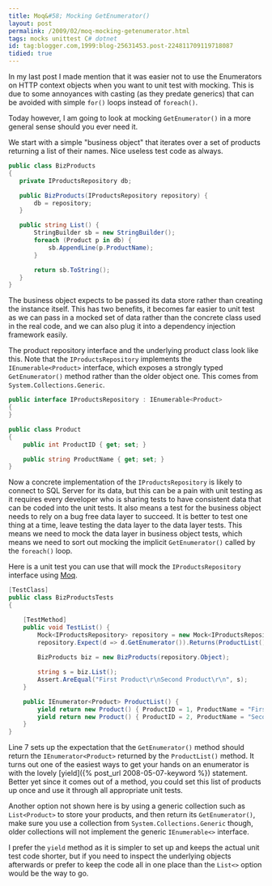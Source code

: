 ```yaml
---
title: Moq&#58; Mocking GetEnumerator()
layout: post
permalink: /2009/02/moq-mocking-getenumerator.html
tags: mocks unittest C# dotnet
id: tag:blogger.com,1999:blog-25631453.post-224811709119718087
tidied: true
---
```


In my last post I made mention that it was easier not to use the Enumerators on HTTP context objects when you want to unit test with mocking. This is due to some annoyances with casting (as they predate generics) that can be avoided with simple `for()` loops instead of `foreach()`.

Today however, I am going to look at mocking `GetEnumerator()` in a more general sense should you ever need it.
  
We start with a simple "business object" that iterates over a set of products returning a list of their names. Nice useless test code as always.  

```csharp
public class BizProducts
{
   private IProductsRepository db;

   public BizProducts(IProductsRepository repository) {
       db = repository;
   }

   public string List() {
       StringBuilder sb = new StringBuilder();
       foreach (Product p in db) {
           sb.AppendLine(p.ProductName);
       }

       return sb.ToString();
   }
}
```

The business object expects to be passed its data store rather than creating the instance itself. This has two benefits, it becomes far easier to unit test as we can pass in a mocked set of data rather than the concrete class used in the real code, and we can also plug it into a dependency injection framework easily.

The product repository interface and the underlying product class look like this. Note that the `IProductsRepository` implements the `IEnumerable<Product>` interface, which exposes a strongly typed `GetEnumerator()` method rather than the older object one. This comes from `System.Collections.Generic`.

```csharp
public interface IProductsRepository : IEnumerable<Product>
{
}

public class Product
{
    public int ProductID { get; set; }

    public string ProductName { get; set; }
}
```
  
Now a concrete implementation of the `IProductsRepository` is likely to connect to SQL Server for its data, but this can be a pain with unit testing as it requires every developer who is sharing tests to have consistent data that can be coded into the unit tests. It also means a test for the business object needs to rely on a bug free data layer to succeed. It is better to test one thing at a time, leave testing the data layer to the data layer tests. This means we need to mock the data layer in business object tests, which means we need to sort out mocking the implicit `GetEnumerator()` called by the `foreach()` loop.  

Here is a unit test you can use that will mock the `IProductsRepository` interface using [Moq](http://code.google.com/p/moq/). 

```csharp
[TestClass]
public class BizProductsTests
{

    [TestMethod]
    public void TestList() {
        Mock<IProductsRepository> repository = new Mock<IProductsRepository>();
        repository.Expect(d => d.GetEnumerator()).Returns(ProductList());
        
        BizProducts biz = new BizProducts(repository.Object);

        string s = biz.List();
        Assert.AreEqual("First Product\r\nSecond Product\r\n", s);
    }

    public IEnumerator<Product> ProductList() {
        yield return new Product() { ProductID = 1, ProductName = "First Product" };
        yield return new Product() { ProductID = 2, ProductName = "Second Product" };
    }
}
```

Line 7 sets up the expectation that the `GetEnumerator()` method should return the `IEnumerator<Product>` returned by the `ProductList()` method. It turns out one of the easiest ways to get your hands on an enumerator is with the lovely [yield]({% post_url 2008-05-07-keyword %}) statement. Better yet since it comes out of a method, you could set this list of products up once and use it through all appropriate unit tests.

Another option not shown here is by using a generic collection such as `List<Product>` to store your products, and then return its `GetEnumerator()`, make sure you use a collection from `System.Collections.Generic` though, older collections will not implement the generic `IEnumerable<>` interface.

I prefer the `yield` method as it is simpler to set up and keeps the actual unit test code shorter, but if you need to inspect the underlying objects afterwards or prefer to keep the code all in one place than the `List<>` option would be the way to go.  
